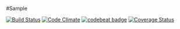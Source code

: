 #Sample

[![Build Status](https://travis-ci.org/tenshiAMD/school_app.svg?branch=master)](https://travis-ci.org/tenshiAMD/school_app)
[![Code Climate](https://codeclimate.com/github/tenshiAMD/sample/badges/gpa.svg)](https://codeclimate.com/github/tenshiAMD/sample)
[![codebeat badge](https://codebeat.co/badges/5ffc74a1-7a86-411a-b0b3-32ef05f81027)](https://codebeat.co/projects/github-com-tenshiamd-sample)
[![Coverage Status](https://coveralls.io/repos/github/tenshiAMD/sample/badge.svg?branch=master)](https://coveralls.io/github/tenshiAMD/sample?branch=master)
